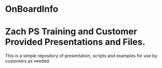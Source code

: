 # OnBoardInfo

<H1>Zach PS Training and Customer Provided Presentations and Files.</H1>
This is a simple repository of presentation, scripts and examples for use by customers as needed.
